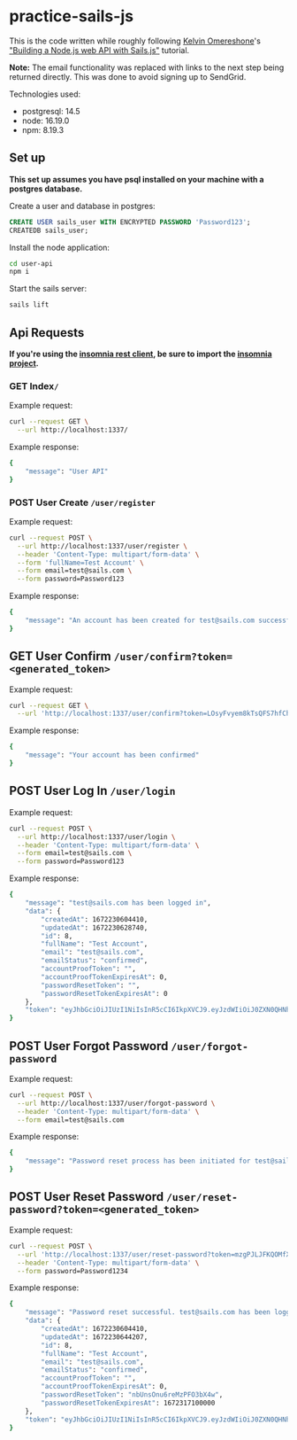 # practice-sails-js

This is the code written while roughly following [Kelvin Omereshone](https://blog.logrocket.com/author/kelvinomereshone/)'s ["Building a Node.js web API with Sails.js"](https://blog.logrocket.com/building-a-node-js-web-api-with-sails-js/) tutorial.

**Note:** The email functionality was replaced with links to the next step being returned directly. This was done to avoid signing up to SendGrid.

Technologies used:

- postgresql: 14.5
- node: 16.19.0
- npm: 8.19.3

## Set up

**This set up assumes you have psql installed on your machine with a postgres database.**

Create a user and database in postgres:

```sql
CREATE USER sails_user WITH ENCRYPTED PASSWORD 'Password123';
CREATEDB sails_user;
```

Install the node application:

```bash
cd user-api
npm i
```

Start the sails server:

```bash
sails lift
```

## Api Requests

**If you're using the [insomnia rest client](https://insomnia.rest/), be sure to import the [insomnia project](https://github.com/Kayra/practice-sails-js/blob/main/docs/practice-sails-insomnia_2022-12-28.json).**

### **GET** Index`/`

Example request:

```bash
curl --request GET \
  --url http://localhost:1337/ 
```

Example response:

```bash
{
	"message": "User API"
}
```

### **POST** User Create `/user/register`

Example request:

```bash
curl --request POST \
  --url http://localhost:1337/user/register \
  --header 'Content-Type: multipart/form-data' \
  --form 'fullName=Test Account' \
  --form email=test@sails.com \
  --form password=Password123
```

Example response:

```bash
{
	"message": "An account has been created for test@sails.com successfully. Visit the confirmation link to verify: http://localhost:1337/user/confirm?token=9aPdq1MsjdeaOY7EWZhXw"
}
```

## **GET** User Confirm `/user/confirm?token=<generated_token>`

Example request:

```bash
curl --request GET \
  --url 'http://localhost:1337/user/confirm?token=LOsyFvyem8kTsQFS7hfChA'
```

Example response:

```bash
{
	"message": "Your account has been confirmed"
}
```

## **POST** User Log In `/user/login`

Example request:

```bash
curl --request POST \
  --url http://localhost:1337/user/login \
  --header 'Content-Type: multipart/form-data' \
  --form email=test@sails.com \
  --form password=Password123
```

Example response:

```bash
{
	"message": "test@sails.com has been logged in",
	"data": {
		"createdAt": 1672230604410,
		"updatedAt": 1672230628740,
		"id": 8,
		"fullName": "Test Account",
		"email": "test@sails.com",
		"emailStatus": "confirmed",
		"accountProofToken": "",
		"accountProofTokenExpiresAt": 0,
		"passwordResetToken": "",
		"passwordResetTokenExpiresAt": 0
	},
	"token": "eyJhbGciOiJIUzI1NiIsInR5cCI6IkpXVCJ9.eyJzdWIiOiJ0ZXN0QHNhaWxzLmNvbSIsImlzcyI6IlVzZXIgQVBJIiwiaWF0IjoxNjcyMjMwNjM2LCJleHAiOjE2NzIzMTcwMzZ9.BoRYGsDWQLQdod9QHEdCdtQgSH0MJnjSeWVE87KiNPQ"
}
```

## **POST** User Forgot Password `/user/forgot-password`

Example request:

```bash
curl --request POST \
  --url http://localhost:1337/user/forgot-password \
  --header 'Content-Type: multipart/form-data' \
  --form email=test@sails.com
```

Example response:

```bash
{
	"message": "Password reset process has been initiated for test@sails.com. Visit the link to reset the password: http://localhost:1337/user/reset-password?token=nbUnsOnu6reMzPFO3bX4w"
}
```

## **POST** User Reset Password `/user/reset-password?token=<generated_token>`

Example request:

```bash
curl --request POST \
  --url 'http://localhost:1337/user/reset-password?token=mzgPJLJFKQOMfXNepQo9pg' \
  --header 'Content-Type: multipart/form-data' \
  --form password=Password1234
```

Example response:

```bash
{
	"message": "Password reset successful. test@sails.com has been logged in",
	"data": {
		"createdAt": 1672230604410,
		"updatedAt": 1672230644207,
		"id": 8,
		"fullName": "Test Account",
		"email": "test@sails.com",
		"emailStatus": "confirmed",
		"accountProofToken": "",
		"accountProofTokenExpiresAt": 0,
		"passwordResetToken": "nbUnsOnu6reMzPFO3bX4w",
		"passwordResetTokenExpiresAt": 1672317100000
	},
	"token": "eyJhbGciOiJIUzI1NiIsInR5cCI6IkpXVCJ9.eyJzdWIiOiJ0ZXN0QHNhaWxzLmNvbSIsImlzcyI6IlVzZXIgQVBJIiwiaWF0IjoxNjcyMjMwNjU4LCJleHAiOjE2NzIzMTcwNTh9.M171STVDKs6DRuxzJVH4d2YXkxeYmwAHkMaSD6Y9hiM"
}
```